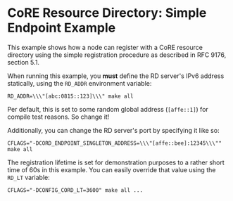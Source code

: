 CoRE Resource Directory: Simple Endpoint Example
================================================

This example shows how a node can register with a CoRE resource directory using
the simple registration procedure as described in
RFC 9176, section 5.1.

When running this example, you **must** define the RD server's IPv6 address
statically, using the `RD_ADDR` environment variable:
```
RD_ADDR=\\\"[abc:0815::123]\\\" make all
```
Per default, this is set to some random global address (`[affe::1]`) for compile
test reasons. So change it!

Additionally, you can change the RD server's port by specifying it like so:
```
CFLAGS="-DCORD_ENDPOINT_SINGLETON_ADDRESS=\\\"[affe::bee]:12345\\\"" make all
```

The registration lifetime is set for demonstration purposes to a rather short
time of 60s in this example. You can easily override that value using the
`RD_LT` variable:
```
CFLAGS="-DCONFIG_CORD_LT=3600" make all ...
```

